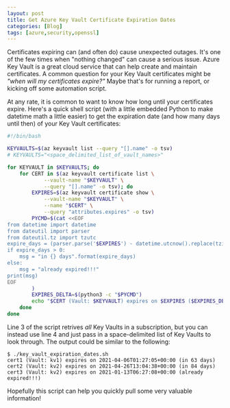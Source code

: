 ```yaml
---
layout: post
title: Get Azure Key Vault Certificate Expiration Dates
categories: [Blog]
tags: [azure,security,openssl]
---
```


Certificates expiring can (and often do) cause unexpected outages. It's one of the few times when "nothing changed" can cause a serious issue. Azure Key Vault is a great cloud service that can help create and maintain certificates. A common question for your Key Vault certificates might be *"when will my certificates expire?"* Maybe that's for running a report, or kicking off some automation script.

At any rate, it is common to want to know how long until your certificates expire. Here's a quick shell script (with a little embedded Python to make datetime math a little easier) to get the expiration date (and how many days until then) of your Key Vault certificates:

```bash
#!/bin/bash

KEYVAULTS=$(az keyvault list --query "[].name" -o tsv)
# KEYVAULTS="<space_delimited_list_of_vault_names>"

for KEYVAULT in $KEYVAULTS; do
    for CERT in $(az keyvault certificate list \
            --vault-name "$KEYVAULT" \
            --query "[].name" -o tsv); do
        EXPIRES=$(az keyvault certificate show \
            --vault-name "$KEYVAULT" \
            --name "$CERT" \
            --query "attributes.expires" -o tsv)
        PYCMD=$(cat <<EOF
from datetime import datetime
from dateutil import parser
from dateutil.tz import tzutc
expire_days = (parser.parse('$EXPIRES') - datetime.utcnow().replace(tzinfo=tzutc())).days
if expire_days > 0:
    msg = "in {} days".format(expire_days)
else:
    msg = "already expired!!!"
print(msg)
EOF
        )
        EXPIRES_DELTA=$(python3 -c "$PYCMD")
        echo "$CERT (Vault: $KEYVAULT) expires on $EXPIRES ($EXPIRES_DELTA)"
    done
done
```

Line 3 of the script retrives *all* Key Vaults in a subscription, but you can instead use line 4 and just pass in a space-delimited list of Key Vaults to look through. The output could be similar to the following:

```
$ ./key_vault_expiration_dates.sh
cert1 (Vault: kv1) expires on 2021-04-06T01:27:05+00:00 (in 63 days)
cert2 (Vault: kv2) expires on 2021-04-26T13:04:38+00:00 (in 84 days)
cert3 (Vault: kv2) expires on 2021-01-13T06:27:08+00:00 (already expired!!!)
```

Hopefully this script can help you quickly pull some very valuable information!
